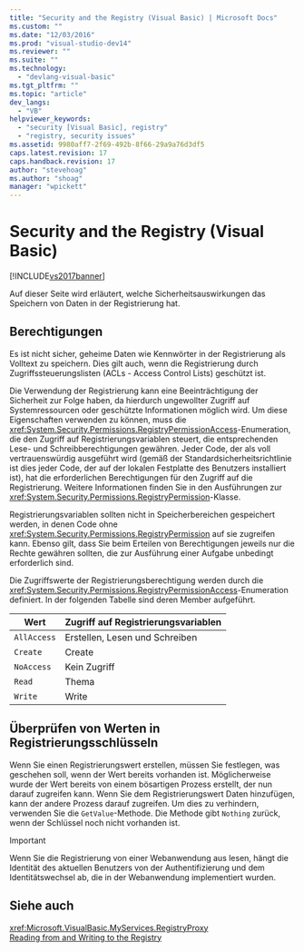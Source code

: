 ```yaml
---
title: "Security and the Registry (Visual Basic) | Microsoft Docs"
ms.custom: ""
ms.date: "12/03/2016"
ms.prod: "visual-studio-dev14"
ms.reviewer: ""
ms.suite: ""
ms.technology: 
  - "devlang-visual-basic"
ms.tgt_pltfrm: ""
ms.topic: "article"
dev_langs: 
  - "VB"
helpviewer_keywords: 
  - "security [Visual Basic], registry"
  - "registry, security issues"
ms.assetid: 9980aff7-2f69-492b-8f66-29a9a76d3df5
caps.latest.revision: 17
caps.handback.revision: 17
author: "stevehoag"
ms.author: "shoag"
manager: "wpickett"
---
```

# Security and the Registry (Visual Basic)
[!INCLUDE[vs2017banner](../../../../visual-basic/developing-apps/includes/vs2017banner.md)]

Auf dieser Seite wird erläutert, welche Sicherheitsauswirkungen das Speichern von Daten in der Registrierung hat.  
  
## Berechtigungen  
 Es ist nicht sicher, geheime Daten wie Kennwörter in der Registrierung als Volltext zu speichern. Dies gilt auch, wenn die Registrierung durch Zugriffssteuerungslisten \(ACLs \- Access Control Lists\) geschützt ist.  
  
 Die Verwendung der Registrierung kann eine Beeinträchtigung der Sicherheit zur Folge haben, da hierdurch ungewollter Zugriff auf Systemressourcen oder geschützte Informationen möglich wird.  Um diese Eigenschaften verwenden zu können, muss die <xref:System.Security.Permissions.RegistryPermissionAccess>\-Enumeration, die den Zugriff auf Registrierungsvariablen steuert, die entsprechenden Lese\- und Schreibberechtigungen gewähren.  Jeder Code, der als voll vertrauenswürdig ausgeführt wird \(gemäß der Standardsicherheitsrichtlinie ist dies jeder Code, der auf der lokalen Festplatte des Benutzers installiert ist\), hat die erforderlichen Berechtigungen für den Zugriff auf die Registrierung.  Weitere Informationen finden Sie in den Ausführungen zur <xref:System.Security.Permissions.RegistryPermission>\-Klasse.  
  
 Registrierungsvariablen sollten nicht in Speicherbereichen gespeichert werden, in denen Code ohne <xref:System.Security.Permissions.RegistryPermission> auf sie zugreifen kann.  Ebenso gilt, dass Sie beim Erteilen von Berechtigungen jeweils nur die Rechte gewähren sollten, die zur Ausführung einer Aufgabe unbedingt erforderlich sind.  
  
 Die Zugriffswerte der Registrierungsberechtigung werden durch die <xref:System.Security.Permissions.RegistryPermissionAccess>\-Enumeration definiert.  In der folgenden Tabelle sind deren Member aufgeführt.  
  
|Wert|Zugriff auf Registrierungsvariablen|  
|----------|-----------------------------------------|  
|`AllAccess`|Erstellen, Lesen und Schreiben|  
|`Create`|Create|  
|`NoAccess`|Kein Zugriff|  
|`Read`|Thema|  
|`Write`|Write|  
  
## Überprüfen von Werten in Registrierungsschlüsseln  
 Wenn Sie einen Registrierungswert erstellen, müssen Sie festlegen, was geschehen soll, wenn der Wert bereits vorhanden ist.  Möglicherweise wurde der Wert bereits von einem bösartigen Prozess erstellt, der nun darauf zugreifen kann.  Wenn Sie dem Registrierungswert Daten hinzufügen, kann der andere Prozess darauf zugreifen.  Um dies zu verhindern, verwenden Sie die `GetValue`\-Methode.  Die Methode gibt `Nothing` zurück, wenn der Schlüssel noch nicht vorhanden ist.  
  
> [!IMPORTANT]
>  Wenn Sie die Registrierung von einer Webanwendung aus lesen, hängt die Identität des aktuellen Benutzers von der Authentifizierung und dem Identitätswechsel ab, die in der Webanwendung implementiert wurden.  
  
## Siehe auch  
 <xref:Microsoft.VisualBasic.MyServices.RegistryProxy>   
 [Reading from and Writing to the Registry](../../../../visual-basic/developing-apps/programming/computer-resources/reading-from-and-writing-to-the-registry.md)